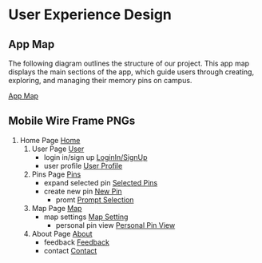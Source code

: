 # User Experience Design

## App Map

The following diagram outlines the structure of our project. This app map displays the main sections of the app, which guide users through creating, exploring, and managing their memory pins on campus.

[App Map](./ux-design/app-map-colored.png)

## Mobile Wire Frame PNGs
1. Home Page [Home](ux-design/wireframePNGs/Home_page.png)
    1. User Page [User](ux-design/wireframePNGs/User_page.png)
        - login in/sign up [LoginIn/SignUp](ux-design/wireframePNGs/sign_up_page.png)
        - user profile [User Profile](ux-design/wireframePNGs/manage_account.png)
    2. Pins Page [Pins](ux-design/wireframePNGs/Pins_page.png)
        - expand selected pin [Selected Pins](ux-design/wireframePNGs/expanded_pin_menu.png)
        - create new pin [New Pin](ux-design/wireframePNGs/new_pin_menu.png)
            - promt [Prompt Selection](ux-design/wireframePNGs/prompt_selection_menu.png)
    3. Map Page [Map](ux-design/wireframePNGs/Map_page.png)
        - map settings [Map Setting](ux-design/wireframePNGs/map_settings_menu.png)
            - personal pin view [Personal Pin View](ux-design/wireframePNGs/modify_pins.png)
    4. About Page [About](ux-design/wireframePNGs/About_page.png)
        - feedback [Feedback](ux-design/wireframePNGs/feedback_form.png)
        - contact [Contact](ux-design/wireframePNGs/contact_form.png)
